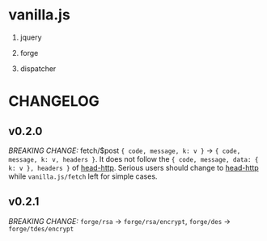 vanilla.js
==

1. jquery

2. forge

3. dispatcher


CHANGELOG
==

v0.2.0
--

*BREAKING CHANGE:* fetch/$post `{ code, message, k: v }` -> `{ code, message, k: v, headers }`. It does not follow the `{ code, message, data: { k: v }, headers }` of [head-http](https://github.com/pro-web-ng/head-http). Serious users should change to [head-http](https://github.com/pro-web-ng/head-http) while `vanilla.js/fetch` left for simple cases.

v0.2.1
--

*BREAKING CHANGE:* `forge/rsa` -> `forge/rsa/encrypt`, `forge/des` -> `forge/tdes/encrypt`
